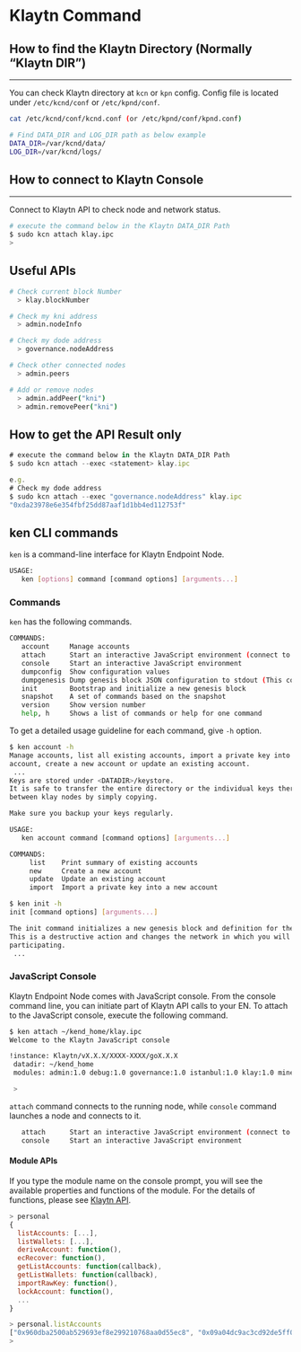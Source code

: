 # Klaytn Command

## How to find the Klaytn Directory (Normally “Klaytn DIR”)

---
You can check Klaytn directory at `kcn` or `kpn` config. Config file is located under `/etc/kcnd/conf` or `/etc/kpnd/conf`.

```bash
cat /etc/kcnd/conf/kcnd.conf (or /etc/kpnd/conf/kpnd.conf)

# Find DATA_DIR and LOG_DIR path as below example
DATA_DIR=/var/kcnd/data/
LOG_DIR=/var/kcnd/logs/
```

## How to connect to Klaytn Console

---
Connect to Klaytn API to check node and network status.

```bash
# execute the command below in the Klaytn DATA_DIR Path
$ sudo kcn attach klay.ipc
> 
```

## Useful APIs

```bash
# Check current block Number
  > klay.blockNumber

# Check my kni address
  > admin.nodeInfo

# Check my dode address
  > governance.nodeAddress

# Check other connected nodes
  > admin.peers

# Add or remove nodes
  > admin.addPeer("kni")
  > admin.removePeer("kni")
```

## How to get the API Result only

```jsx
# execute the command below in the Klaytn DATA_DIR Path
$ sudo kcn attach --exec <statement> klay.ipc

e.g.
# Check my dode address
$ sudo kcn attach --exec "governance.nodeAddress" klay.ipc
"0xda23978e6e354fbf25dd87aaf1d1bb4ed112753f"
```

## ken CLI commands <a id="ken-cli-commands"></a>

`ken` is a command-line interface for Klaytn Endpoint Node.

```bash
USAGE:
   ken [options] command [command options] [arguments...]
```

### Commands <a id="commands"></a>

`ken` has the following commands. 

```bash
COMMANDS:
   account     Manage accounts
   attach      Start an interactive JavaScript environment (connect to node)
   console     Start an interactive JavaScript environment
   dumpconfig  Show configuration values
   dumpgenesis Dump genesis block JSON configuration to stdout (This command is supoported from Klaytn v1.7.0.)
   init        Bootstrap and initialize a new genesis block
   snapshot    A set of commands based on the snapshot
   version     Show version number
   help, h     Shows a list of commands or help for one command
```

To get a detailed usage guideline for each command, give `-h` option.

```bash
$ ken account -h
Manage accounts, list all existing accounts, import a private key into a new
account, create a new account or update an existing account.
 ...
Keys are stored under <DATADIR>/keystore.
It is safe to transfer the entire directory or the individual keys therein
between klay nodes by simply copying.

Make sure you backup your keys regularly.

USAGE:
   ken account command [command options] [arguments...]

COMMANDS:
     list    Print summary of existing accounts
     new     Create a new account
     update  Update an existing account
     import  Import a private key into a new account
```

```bash
$ ken init -h
init [command options] [arguments...]

The init command initializes a new genesis block and definition for the network.
This is a destructive action and changes the network in which you will be
participating.
 ...
```

### JavaScript Console <a id="javascript-console"></a>

Klaytn Endpoint Node comes with JavaScript console. From the console command line, you can initiate part of Klaytn API calls to your EN. To attach to the JavaScript console, execute the following command.

```bash
$ ken attach ~/kend_home/klay.ipc
Welcome to the Klaytn JavaScript console

!instance: Klaytn/vX.X.X/XXXX-XXXX/goX.X.X
 datadir: ~/kend_home
 modules: admin:1.0 debug:1.0 governance:1.0 istanbul:1.0 klay:1.0 miner:1.0 net:1.0 personal:1.0 rpc:1.0 txpool:1.0

 >
```

`attach` command connects to the running node, while `console` command launches a node and connects to it.  

```bash
   attach      Start an interactive JavaScript environment (connect to node)
   console     Start an interactive JavaScript environment
```

#### Module APIs <a id="module-apis"></a>

If you type the module name on the console prompt, you will see the available properties and functions of the module. For the details of functions, please see [Klaytn API](../../references/json-rpc/json-rpc.md).  

```javascript
> personal
{
  listAccounts: [...],
  listWallets: [...],
  deriveAccount: function(),
  ecRecover: function(),
  getListAccounts: function(callback),
  getListWallets: function(callback),
  importRawKey: function(),
  lockAccount: function(),
  ...
}

> personal.listAccounts
["0x960dba2500ab529693ef8e299210768aa0d55ec8", "0x09a04dc9ac3cd92de5ff0d45ae50ff1b618305d9", "0x36662211c072dadbf5fc1e087ddebd36df986abd", "0xbf9683cf04520eeba6d936a3478de29437c5d048"]
> 
```  
